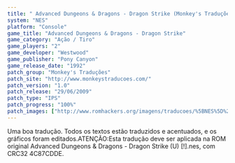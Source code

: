 ```yaml
---
title: " Advanced Dungeons & Dragons - Dragon Strike (Monkey's Traduções)"
system: "NES"
platform: "Console"
game_title: "Advanced Dungeons & Dragons - Dragon Strike"
game_category: "Ação / Tiro"
game_players: "2"
game_developer: "Westwood"
game_publisher: "Pony Canyon"
game_release_date: "1992"
patch_group: "Monkey's Traduções"
patch_site: "http://www.monkeystraducoes.com/"
patch_version: "1.0"
patch_release: "29/06/2009"
patch_type: "IPS"
patch_progress: "100%"
patch_images: ["http://www.romhackers.org/imagens/traducoes/%5BNES%5D%20Advanced%20Dungeons%20&%20Dragons%20-%20Dragon%20Strike%20-%20Monkey's%20Tradu%C3%A7%C3%B5es%20-%201.png","http://www.romhackers.org/imagens/traducoes/%5BNES%5D%20Advanced%20Dungeons%20&%20Dragons%20-%20Dragon%20Strike%20-%20Monkey's%20Tradu%C3%A7%C3%B5es%20-%202.png","http://www.romhackers.org/imagens/traducoes/%5BNES%5D%20Advanced%20Dungeons%20&%20Dragons%20-%20Dragon%20Strike%20-%20Monkey's%20Tradu%C3%A7%C3%B5es%20-%203.png"]
---
```

Uma boa tradução. Todos os textos estão traduzidos e acentuados, e os gráficos foram editados.ATENÇÃO:Esta tradução deve ser aplicada na ROM original Advanced Dungeons & Dragons - Dragon Strike (U) [!].nes, com CRC32 4C87CDDE.
